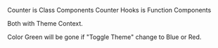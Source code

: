 Counter is Class Components
Counter Hooks is Function Components

Both with Theme Context. 

Color Green will be gone if "Toggle Theme" change to Blue or Red.
